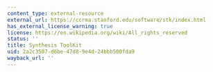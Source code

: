 ```yaml
---
content_type: external-resource
external_url: https://ccrma.stanford.edu/software/stk/index.html
has_external_license_warning: true
license: https://en.wikipedia.org/wiki/All_rights_reserved
status: ''
title: Synthesis ToolKit
uid: 2a2c3507-d6be-47d8-9e4d-24bbb500fda9
wayback_url: ''
---
```

